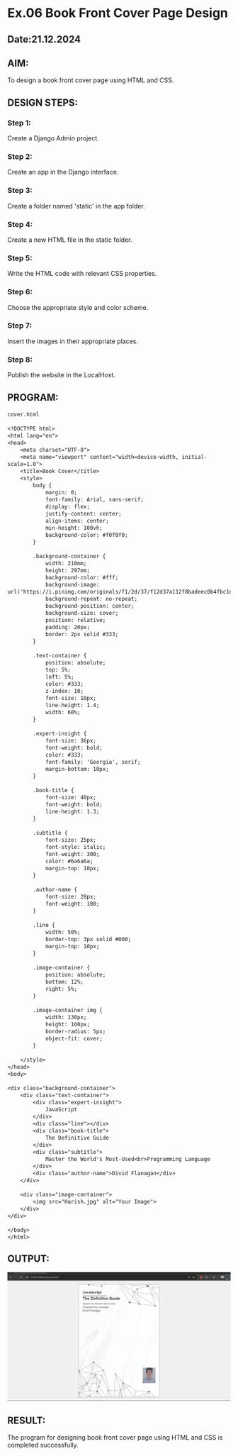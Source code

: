 # Ex.06 Book Front Cover Page Design
## Date:21.12.2024

## AIM:
To design a book front cover page using HTML and CSS.

## DESIGN STEPS:

### Step 1:
Create a Django Admin project.

### Step 2:
Create an app in the Django interface.

### Step 3:
Create a folder named 'static' in the app folder.

### Step 4:
Create a new HTML file in the static folder.

### Step 5:
Write the HTML code with relevant CSS properties.

### Step 6:
Choose the appropriate style and color scheme.

### Step 7:
Insert the images in their appropriate places.

### Step 8:
Publish the website in the LocalHost.

## PROGRAM:
```
cover.html

<!DOCTYPE html>
<html lang="en">
<head>
    <meta charset="UTF-8">
    <meta name="viewport" content="width=device-width, initial-scale=1.0">
    <title>Book Cover</title>
    <style>
        body {
            margin: 0;
            font-family: Arial, sans-serif;
            display: flex;
            justify-content: center;
            align-items: center;
            min-height: 100vh;
            background-color: #f0f0f0;
        }

        .background-container {
            width: 210mm;
            height: 297mm;
            background-color: #fff;
            background-image: url('https://i.pinimg.com/originals/f1/2d/37/f12d37a112f8badeec0b4fbc1e109b80.jpg');
            background-repeat: no-repeat;
            background-position: center;
            background-size: cover;
            position: relative;
            padding: 20px;
            border: 2px solid #333;
        }

        .text-container {
            position: absolute;
            top: 5%; 
            left: 5%;
            color: #333;
            z-index: 10;
            font-size: 18px;
            line-height: 1.4;
            width: 60%; 
        }

        .expert-insight {
            font-size: 36px;
            font-weight: bold;
            color: #333;
            font-family: 'Georgia', serif;
            margin-bottom: 10px;
        }

        .book-title {
            font-size: 40px;
            font-weight: bold;
            line-height: 1.3;
        }

        .subtitle {
            font-size: 25px;
            font-style: italic;
            font-weight: 300;
            color: #6a6a6a;
            margin-top: 10px;
        }

        .author-name {
            font-size: 28px;
            font-weight: 100;
        }

        .line {
            width: 50%; 
            border-top: 3px solid #000; 
            margin-top: 10px;
        }

        .image-container {
            position: absolute;
            bottom: 12%;
            right: 5%;
        }

        .image-container img {
            width: 130px;
            height: 160px;
            border-radius: 5px;
            object-fit: cover;
        }

    </style>
</head>
<body>

<div class="background-container">
    <div class="text-container">
        <div class="expert-insight">
            JavaScript
        </div>
        <div class="line"></div> 
        <div class="book-title">
            The Definitive Guide
        </div>
        <div class="subtitle">
            Master the World's Most-Used<br>Programming Language
        </div>
        <div class="author-name">Divid Flanagan</div>
    </div>

    <div class="image-container">
        <img src="Harish.jpg" alt="Your Image">
    </div>
</div>

</body>
</html>

```

## OUTPUT:

![alt text](<harish/coverapp/static/Screenshot 2024-12-21 092947.png>)

## RESULT:
The program for designing book front cover page using HTML and CSS is completed successfully.
